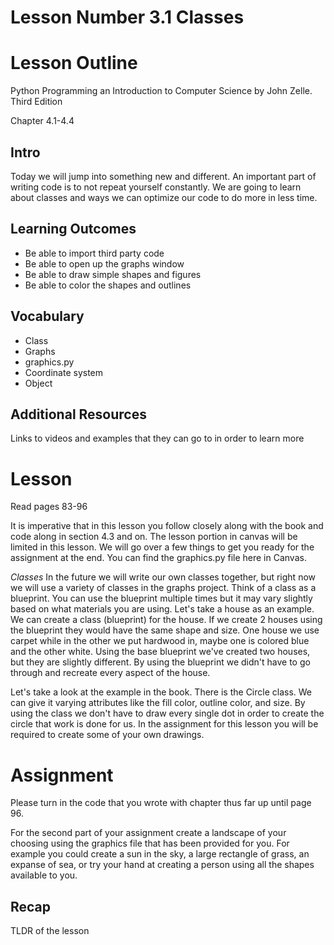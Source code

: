 # Lesson Number 3.1 Classes

# Lesson Outline #

Python Programming an Introduction to Computer Science by John Zelle. Third Edition

Chapter 4.1-4.4

## Intro ##

Today we will jump into something new and different. An important part of writing code is to not repeat yourself constantly. We are going to learn about classes and ways we can optimize our code to do more in less time.

## Learning Outcomes ##

- Be able to import third party code
- Be able to open up the graphs window
- Be able to draw simple shapes and figures
- Be able to color the shapes and outlines

## Vocabulary ##

- Class
- Graphs
- graphics.py
- Coordinate system
- Object

## Additional Resources ##

Links to videos and examples that they can go to in order to learn more

# Lesson #

Read pages 83-96

It is imperative that in this lesson you follow closely along with the book and code along in section 4.3 and on. The lesson portion in canvas will be limited in this lesson. We will go over a few things to get you ready for the assignment at the end. You can find the graphics.py file here in Canvas.

*Classes* In the future we will write our own classes together, but right now we will use a variety of classes in the graphs project. Think of a class as a blueprint. You can use the blueprint multiple times but it may vary slightly based on what materials you are using. Let's take a house as an example. We can create a class (blueprint) for the house. If we create 2 houses using the blueprint they would have the same shape and size. One house we use carpet while in the other we put hardwood in, maybe one is colored blue and the other white. Using the base blueprint we've created two houses, but they are slightly different. By using the blueprint we didn't have to go through and recreate every aspect of the house. 

Let's take a look at the example in the book. There is the Circle class. We can give it varying attributes like the fill color, outline color, and size. By using the class we don't have to draw every single dot in order to create the circle that work is done for us. In the assignment for this lesson you will be required to create some of your own drawings.


# Assignment #

Please turn in the code that you wrote with chapter thus far up until page 96.

For the second part of your assignment create a landscape of your choosing using the graphics file that has been provided for you. For example you could create a sun in the sky, a large rectangle of grass, an expanse of sea, or try your hand at creating a person using all the shapes available to you. 

## Recap ##

TLDR of the lesson
